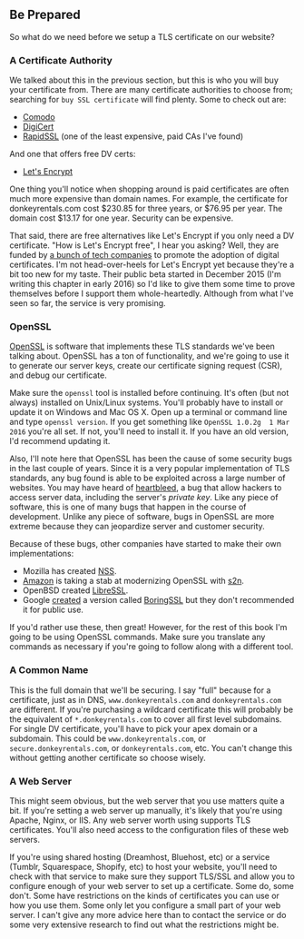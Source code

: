 ## Be Prepared

So what do we need before we setup a TLS certificate on our website?

### A Certificate Authority

We talked about this in the previous section, but this is who you will buy your certificate from. There are many certificate authorities to choose from; searching for `buy SSL certificate` will find plenty. Some to check out are:

* [Comodo](https://ssl.comodo.com/comodo-ssl-certificate.php)
* [DigiCert](https://www.digicert.com/welcome/ssl-plus.htm)
* [RapidSSL](https://www.rapidssl.com) (one of the least expensive, paid CAs I've found)

And one that offers free DV certs:

* [Let's Encrypt](https://letsencrypt.org)

One thing you'll notice when shopping around is paid certificates are often much more expensive than domain names. For example, the certificate for donkeyrentals.com cost $230.85 for three years, or $76.95 per year. The domain cost $13.17 for one year. Security can be expensive.

That said, there are free alternatives like Let's Encrypt if you only need a DV certificate. "How is Let's Encrypt free", I hear you asking? Well, they are funded by [a bunch of tech companies](https://letsencrypt.org/sponsors/) to promote the adoption of digital certificates. I'm not head-over-heels for Let's Encrypt yet because they're a bit too new for my taste. Their public beta started in December 2015 (I'm writing this chapter in early 2016) so I'd like to give them some time to prove themselves before I support them whole-heartedly. Although from what I've seen so far, the service is very promising.

### OpenSSL

[OpenSSL](https://www.openssl.org) is software that implements these TLS standards we've been talking about. OpenSSL has a ton of functionality, and we're going to use it to generate our server keys, create our certificate signing request (CSR), and debug our certificate.

Make sure the `openssl` tool is installed before continuing. It's often (but not always) installed on Unix/Linux systems. You'll probably have to install or update it on Windows and Mac OS X. Open up a terminal or command line and type `openssl version`. If you get something like `OpenSSL 1.0.2g  1 Mar 2016` you're all set. If not, you'll need to install it. If you have an old version, I'd recommend updating it.

Also, I'll note here that OpenSSL has been the cause of some security bugs in the last couple of years. Since it is a very popular implementation of TLS standards, any bug found is able to be exploited across a large number of websites. You may have heard of [heartbleed](http://heartbleed.com), a bug that allow hackers to access server data, including the server's _private key_. Like any piece of software, this is one of many bugs that happen in the course of development. Unlike any piece of software, bugs in OpenSSL are more extreme because they can jeopardize server and customer security.

Because of these bugs, other companies have started to make their own implementations:

* Mozilla has created [NSS](https://developer.mozilla.org/en-US/docs/Mozilla/Projects/NSS).
* [Amazon](https://blogs.aws.amazon.com/security/post/TxCKZM94ST1S6Y/Introducing-s2n-a-New-Open-Source-TLS-Implementation) is taking a stab at modernizing OpenSSL with [s2n](https://github.com/awslabs/s2n).
* OpenBSD created [LibreSSL](http://www.libressl.org).
* Google [created](https://www.imperialviolet.org/2015/10/17/boringssl.html) a version called [BoringSSL](https://boringssl.googlesource.com/boringssl/) but they don't recommended it for public use.

If you'd rather use these, then great! However, for the rest of this book I'm going to be using OpenSSL commands. Make sure you translate any commands as necessary if you're going to follow along with a different tool.

### A Common Name

This is the full domain that we'll be securing. I say "full" because for a certificate, just as in DNS, `www.donkeyrentals.com` and `donkeyrentals.com` are different. If you're purchasing a wildcard certificate this will probably be the equivalent of `*.donkeyrentals.com` to cover all first level subdomains. For single DV certificate, you'll have to pick your apex domain or a subdomain. This could be `www.donkeyrentals.com`, or `secure.donkeyrentals.com`, or `donkeyrentals.com`, etc. You can't change this without getting another certificate so choose wisely.

### A Web Server

This might seem obvious, but the web server that you use matters quite a bit. If you're setting a web server up manually, it's likely that you're using Apache, Nginx, or IIS. Any web server worth using supports TLS certificates. You'll also need access to the configuration files of these web servers.

If you're using shared hosting (Dreamhost, Bluehost, etc) or a service (Tumblr, Squarespace, Shopify, etc) to host your website, you'll need to check with that service to make sure they support TLS/SSL and allow you to configure enough of your web server to set up a certificate. Some do, some don't. Some have restrictions on the kinds of certificates you can use or how you use them. Some only let you configure a small part of your web server. I can't give any more advice here than to contact the service or do some very extensive research to find out what the restrictions might be.
